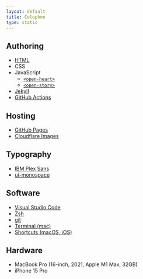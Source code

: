 ```yaml
---
layout: default
title: Colophon
type: static
---
```


## Authoring

- [HTML](https://html.spec.whatwg.org/)
- CSS
- JavaScript
  - [`<open-heart>`](https://github.com/dddddddddzzzz/open-heart-element)
  - [`<open-story>`](https://github.com/dddddddddzzzz/open-stories-element)
- [Jekyll](https://jekyllrb.com/)
- [GitHub Actions](https://github.com/features/actions)

## Hosting

- [GitHub Pages](https://docs.github.com/en/pages)
- [Cloudflare Images](https://www.cloudflare.com/developer-platform/products/cloudflare-images/)

## Typography

- [IBM Plex Sans](https://www.ibm.com/plex/)
- [ui-monospace](https://www.w3.org/TR/css-fonts-4/#ui-monospace-def)

## Software

- [Visual Studio Code](https://code.visualstudio.com)
- [Zsh](https://www.zsh.org/)
- [git](https://git-scm.com/)
- [Terminal (mac)](https://support.apple.com/guide/terminal/what-is-terminal-trmld4c92d55/2.15/mac/26)
- [Shortcuts (macOS, iOS)](https://support.apple.com/guide/shortcuts/welcome/ios)

## Hardware

- MacBook Pro (16-inch, 2021, Apple M1 Max, 32GB)
- iPhone 15 Pro
